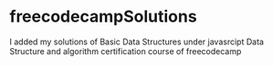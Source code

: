 # freecodecampSolutions
I added my solutions of Basic Data Structures under javasrcipt Data Structure and algorithm certification course of freecodecamp
